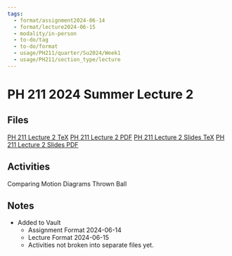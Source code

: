 ```yaml
---
tags:
  - format/assignment2024-06-14
  - format/lecture2024-06-15
  - modality/in-person
  - to-do/tag
  - to-do/format
  - usage/PH211/quarter/Su2024/Week1
  - usage/PH211/section_type/lecture
---
```

# PH 211 2024 Summer Lecture 2
## Files
[PH 211 Lecture 2 TeX](PH_211_Lecture_2.tex)
[PH 211 Lecture 2 PDF](PH_211_Lecture_2.pdf)
[PH 211 Lecture 2 Slides TeX](PH_211_Lecture_2_Slides.tex)
[PH 211 Lecture 2 Slides PDF](PH_211_Lecture_2_Slides.pdf)
## Activities
Comparing Motion Diagrams
Thrown Ball
## Notes
* Added to Vault
	* Assignment Format 2024-06-14
	* Lecture Format 2024-06-15
	* Activities not broken into separate files yet.